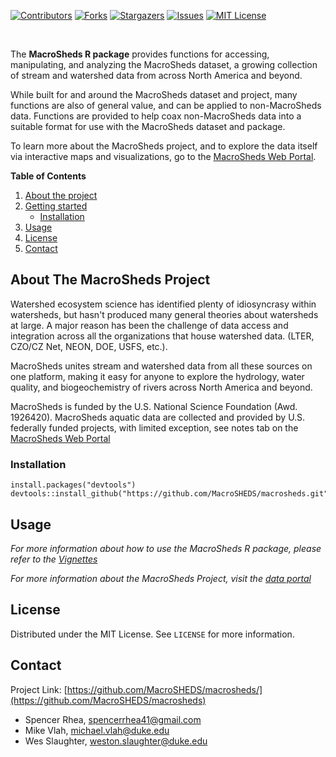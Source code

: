 <!--
thank you "https://github.com/DouweHorsthuis/README-Template/blob/master/BLANK_README.md" for skeleton
-->

[![Contributors][contributors-shield]][contributors-url]
[![Forks][forks-shield]][forks-url]
[![Stargazers][stars-shield]][stars-url]
[![Issues][issues-shield]][issues-url]
[![MIT License][license-shield]][license-url]
<!-- [![LinkedIn][linkedin-shield]][linkedin-url] -->

<br>
<!-- <p align="center"> -->
  <!-- <a href="https://github.com/MacroSHEDS/macrosheds/"> -->
  <!--   <img src="images/logo.png" alt="macrosheds logo" width="160" height="80"> -->
  <!-- </a>  -->
<!-- <h3 align="center">MacroSheds</h3> -->
<!-- <h4 align="center">MacroSheds unites stream and watershed data from myriad public datasets onto one platform, making it easy to epxlore the hydrology, water quality, and biogeochemistry of rivers across North America and beyond</h4> -->

The **MacroSheds R package** provides functions for accessing, manipulating, and analyzing the MacroSheds dataset, a growing collection of stream and watershed data from across North America and beyond. 

While built for and around the MacroSheds dataset and project, many functions are also of general value, and can be applied to non-MacroSheds data. Functions are provided to help coax non-MacroSheds data into a suitable format for use with the MacroSheds dataset and package.

To learn more about the MacroSheds project, and to explore the data itself via interactive maps and visualizations, go to the [MacroSheds Web Portal](https://macrosheds.org).

**Table of Contents**
  
1. [About the project](#about-the-project)
2. [Getting started](#getting-started)
    - [Installation](#installation)  
3. [Usage](#usage)
4. [License](#license)
5. [Contact](#contact)
<!-- 3. [Acknowledgement](#acknowledgement) -->

<!-- ABOUT THE PROJECT -->
## About The MacroSheds Project


Watershed ecosystem science has identified plenty of idiosyncrasy within watersheds, but hasn't produced many general theories about watersheds at large. A major reason has been the challenge of data access and integration across all the organizations that house watershed data. (LTER, CZO/CZ Net, NEON, DOE, USFS, etc.).

MacroSheds unites stream and watershed data from all these sources on one platform, making it easy for anyone to explore the hydrology, water quality, and biogeochemistry of rivers across North America and beyond.

MacroSheds is funded by the U.S. National Science Foundation (Awd. 1926420). MacroSheds aquatic data are collected and provided by U.S. federally funded projects, with limited exception, see notes tab on the [MacroSheds Web Portal](https://macrosheds.org)

<!-- GETTING STARTED -->

### Installation

```{r}
install.packages("devtools")
devtools::install_github("https://github.com/MacroSHEDS/macrosheds.git")
```

<!-- USAGE EXAMPLES -->
## Usage

_For more information about how to use the MacroSheds R package, please refer to the [Vignettes](https://github.com/MacroSHEDS/macrosheds/blob/master/vignettes/ms_retrieval_flux_calc.md)_

_For more information about the MacroSheds Project, visit the [data portal](https://macrosheds.org)_

<!-- LICENSE -->
## License

Distributed under the MIT License. See `LICENSE` for more information.



<!-- CONTACT -->
## Contact

<!-- Your Name - [@twitter_handle](https://twitter.com/twitter_handle) - email -->

Project Link: [https://github.com/MacroSHEDS/macrosheds/](https://github.com/MacroSHEDS/macrosheds)

  - Spencer Rhea, spencerrhea41@gmail.com
  - Mike Vlah, michael.vlah@duke.edu
  - Wes Slaughter, weston.slaughter@duke.edu

<br><br>
<!-- ACKNOWLEDGEMENTS -->
<!-- ## Acknowledgements -->

<!-- * []() -->
<!-- * []() -->
<!-- * []() -->





[contributors-shield]: https://cuahsi.shinyapps.io/macrosheds/_w_eb92b9c2/new_logo_full.png
[contributors-url]: https://github.com/MacroSHEDS/macrosheds/graphs/contributors
[forks-shield]: https://img.shields.io/github/forks/MacroSHEDS/macrosheds.svg?style=for-the-badge
[forks-url]: https://github.com/MacroSHEDS/macrosheds/network/members
[stars-shield]: https://img.shields.io/github/stars/MacroSHEDS/macrosheds.svg?style=for-the-badge
[stars-url]: https://github.com/MacroSHEDS/macrosheds/stargazers
[issues-shield]: https://img.shields.io/github/issues/MacroSHEDS/macrosheds.svg?style=for-the-badge
[issues-url]: https://github.com/MacroSHEDS/macrosheds/issues
[license-shield]: https://img.shields.io/github/license/MacroSHEDS/macrosheds.svg?style=for-the-badge
[license-url]: https://github.com/MacroSHEDS/macrosheds/blob/master/LICENSE.txt
<!-- [linkedin-shield]: https://img.shields.io/badge/-LinkedIn-black.svg?style=for-the-badge&logo=linkedin&colorB=555 -->
<!-- [linkedin-url]: https://linkedin.com/in/linkedin_username -->
